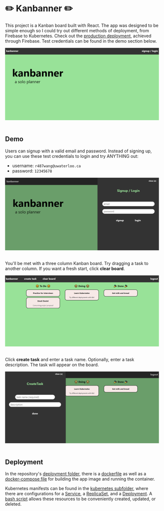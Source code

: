 # :pencil2: Kanbanner :pencil2:
This project is a Kanban board built with React. The app was designed to be simple enough so I could try out different methods of deployment, from Firebase to Kubernetes. Check out the [production deployment](https://kanbanner-cbf56.web.app/), achieved through Firebase. Test credentials can be found in the demo section below.

![alt text](./public/screenshots/home.png "Home page")\
&nbsp;

## Demo
Users can signup with a valid email and password. Instead of signing up, you can use these test credentials to login and try ANYTHING out:
- username: `r487wang@uwaterloo.ca`
- password: `12345678`

![alt text](./public/screenshots/login.png "Login sidebar")\
&nbsp;

You'll be met with a three column Kanban board. Try dragging a task to another column. If you want a fresh start, click **clear board**.

![alt text](./public/screenshots/kanban-board.png "Kanban board")\
&nbsp;

Click **create task** and enter a task name. Optionally, enter a task description. The task will appear on the board.

![alt text](./public/screenshots/create-task.png "Creating a new task")\
&nbsp;

## Deployment
In the repository's [deployment folder](./deployment), there is a [dockerfile](./deployment/Dockerfile) as well as a [docker-compose file](./deployment/docker-compose.yaml) for building the app image and running the container.

Kubernetes manifests can be found in the [kubernetes subfolder](./deployment/kubernetes), where there are configurations for a [Service](./deployment/kubernetes/Service.yaml), a [ReplicaSet](./deployment/kubernetes/ReplicaSet.yaml), and a [Deployment](./deployment/kubernetes/Deployment.yaml). A [bash script](./deployment/kubernetes/deploy.sh) allows these resources to be conveniently created, updated, or deleted.
